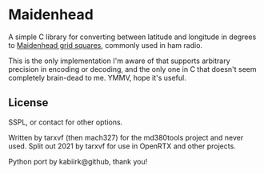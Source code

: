 Maidenhead
==========

A simple C library for converting between
latitude and longitude in degrees to [Maidenhead grid
squares](https://en.wikipedia.org/wiki/Maidenhead_Locator_System),
commonly used in ham radio.

This is the only implementation I'm aware of that supports arbitrary
precision in encoding or decoding, and the only one in C that doesn't
seem completely brain-dead to me. YMMV, hope it's useful.

License
-------

SSPL, or contact for other options.

Written by tarxvf (then mach327) for the md380tools project and never used.
Split out 2021 by tarxvf for use in OpenRTX and other projects.

Python port by kabiirk@github, thank you!
